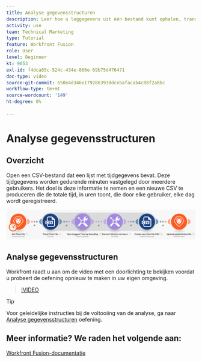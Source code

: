 ```yaml
---
title: Analyse gegevensstructuren
description: Leer hoe u loggegevens uit één bestand kunt ophalen, transformeren en een nieuw bestand kunt maken met de getransformeerde gegevens in [!DNL Adobe Workfront Fusion].
activity: use
team: Technical Marketing
type: Tutorial
feature: Workfront Fusion
role: User
level: Beginner
kt: 9053
exl-id: f4dca85c-524c-434e-866e-69b75d476471
doc-type: video
source-git-commit: 650e4d346e1792863930dcebafacab4c88f2a8bc
workflow-type: tm+mt
source-wordcount: '149'
ht-degree: 0%

---
```


# Analyse gegevensstructuren

## Overzicht

Open een CSV-bestand dat een lijst met tijdgegevens bevat. Deze tijdgegevens worden gedurende minuten vastgelegd door meerdere gebruikers. Het doel is deze informatie te nemen en een nieuwe CSV te produceren die de totale tijd, in uren toont, die door elke gebruiker, elke dag wordt geregistreerd.

![Een afbeelding van een Fusion-scenario](assets/data-structures-and-data-stores-1.png)

## Analyse gegevensstructuren

Workfront raadt u aan om de video met een doorlichting te bekijken voordat u probeert de oefening opnieuw te maken in uw eigen omgeving.

>[!VIDEO](https://video.tv.adobe.com/v/335294/?quality=12&learn=on)

>[!TIP]
>
>Voor geleidelijke instructies bij de voltooiing van de analyse, ga naar [Analyse gegevensstructuren](https://experienceleague.adobe.com/docs/workfront-learn/tutorials-workfront/fusion/exercises/data-structures.html?lang=en) oefening.


## Meer informatie? We raden het volgende aan:

[Workfront Fusion-documentatie](https://experienceleague.adobe.com/docs/workfront/using/adobe-workfront-fusion/workfront-fusion-2.html?lang=en)

